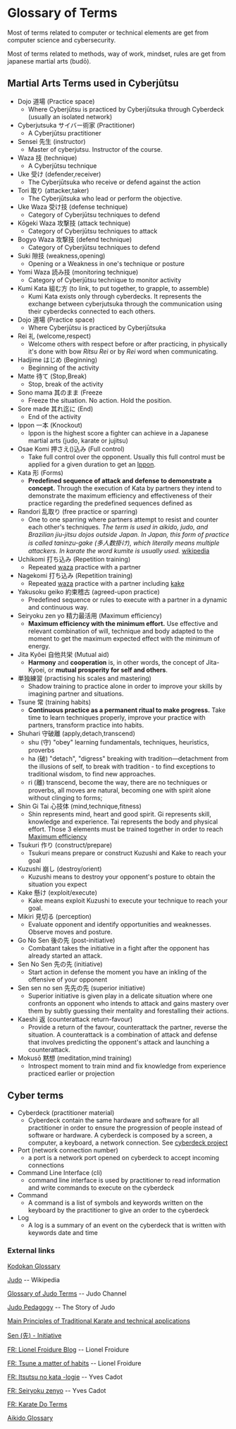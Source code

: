 # Glossary of Terms

Most of terms related to computer or technical elements are get from computer science and cybersecurity.

Most of terms related to methods, way of work, mindset, rules are get from japanese martial arts (budō).

## Martial Arts Terms used in Cyberjūtsu

- <a name="dojo">Dojo</a> 道場 (Practice space)
  - Where Cyberjūtsu is practiced by Cyberjūtsuka through Cyberdeck (usually an isolated network)
- <a name="cyberjutsuka">Cyberjutsuka</a> サイバー術家 (Practitioner)
  - A Cyberjūtsu practitioner
- <a name="sensei">Sensei</a> 先生 (instructor)
  - Master of cyberjutsu. Instructor of the course.
- <a name="waza">Waza</a> 技 (technique)
  - A Cyberjūtsu technique
- <a name="uke">Uke</a> 受け (defender,receiver)
  - The Cyberjūtsuka who receive or defend against the action
- <a name="tori">Tori</a> 取り (attacker,taker)
  - The Cyberjūtsuka who lead or perform the objective.
- <a name="uke-waza">Uke Waza</a> 受け技 (defense technique)
  - Category of Cyberjūtsu techniques to defend
- <a name="kogeki-waza">Kōgeki Waza</a> 攻撃技 (attack technique)
  - Category of Cyberjūtsu techniques to attack
- <a name="bogyo-waza">Bogyo Waza</a> 攻撃技 (defend technique)
  - Category of Cyberjūtsu techniques to defend
- <a name="suki">Suki</a> 隙技 (weakness,opening)
  - Opening or a Weakness in one's technique or posture
- <a name="yomi-waza">Yomi Waza</a> 読み技 (monitoring technique)
  - Category of Cyberjūtsu technique to monitor activity
- <a name="kumi-kata">Kumi Kata</a> 組む方 (to link, to put together, to grapple, to assemble)
  - Kumi Kata exists only through cyberdecks. It represents the exchange between cyberjutsuka through the communication using their cyberdecks connected to each others.
- <a name="dojo">Dojo</a> 道場 (Practice space)
  - Where Cyberjūtsu is practiced by Cyberjūtsuka
- <a name="rei">Rei</a> 礼 (welcome,respect)
  - Welcome others with respect before or after practicing, in physically it's done with bow *Ritsu Rei* or by *Rei* word when communicating.
- <a name="hadjime">Hadjime</a> はじめ (Beginning)
  - Beginning of the activity
- <a name="matte">Matte</a> 待て (Stop,Break)
  - Stop, break of the activity
- <a name="sono-mama">Sono mama</a> 其のまま (Freeze 
  - Freeze the situation. No action. Hold the position.
- <a name="sore-made">Sore made</a> 其れ迄に (End) 
  - End of the activity
- <a name="ippon">Ippon</a> 一本 (Knockout)
  - Ippon is the highest score a fighter can achieve in a Japanese martial arts (judo, karate or jujitsu)
- <a name="oasaekomi">Osae Komi</a> 押さえ()込み (Full control)
  - Take full control over the opponent. Usually this full control must be applied for a given duration to get an [Ippon](#ippon).
- <a name="kata">Kata</a> 形 (Forms)
  - <b>Predefined sequence of attack and defense to demonstrate a concept.</b> Through the execution of Kata by partners they intend to demonstrate the maximum efficiency and effectiveness of their practice regarding the predefined sequences defined as 
- <a name="randori">Randori</a> 乱取り (free practice or sparring)
  - One to one sparring where partners attempt to resist and counter each other's techniques. 
  *The term is used in aikido, judo, and Brazilian jiu-jitsu dojos outside Japan. In Japan, this form of practice is called taninzu-gake (多人数掛け), which literally means multiple attackers. In karate the word kumite is usually used.* [wikipedia](https://en.wikipedia.org/wiki/Randori)
- <a name="uchikomi">Uchikomi</a> 打ち込み (Repetition training) 
  - Repeated [waza](#waza) practice with a partner
- <a name="nagekomi">Nagekomi</a> 打ち込み (Repetition training) 
  - Repeated [waza](#waza) practice with a partner including [kake](#tsukuri-kusushi-kake)
- <a name="yakusoku-geiko">Yakusoku geiko</a> 約束稽古 (agreed-upon practice)
  - Predefined sequence or rules to execute with a partner in a dynamic and continuous way.
- <a name="seiryoku-zen-yo">Seiryoku zen yo</a> 精力最活用 (Maximum efficiency)
  - <b>Maximum efficiency with the minimum effort.</b> Use effective and relevant combination of will, technique and body adapted to the moment to get the maximum expected effect with the minimum of energy. 
- <a name="jita-koei">Jita Kyôei</a> 自他共栄 (Mutual aid)
  - <b>Harmony</b> and <b>cooperation</b> is, in other words, the concept of Jita-Kyoei, or <b>mutual prosperity for self and others</b>.
- <a name=""></a> 単独練習 (practising his scales and mastering)
  - Shadow training to practice alone in order to improve your skills by imagining partner and situations.
- <a name="tsune">Tsune</a> 常 (training habits)
  - <b>Continuous practice as a permanent ritual to make progress.</b> 
  Take time to learn techniques properly, improve your practice with partners, transform practice into habits.
- <a name="shuhari">Shuhari</a> 守破離 (apply,detach,transcend)
  - shu (守) "obey" learning fundamentals, techniques, heuristics, proverbs
  - ha (破) "detach", "digress" breaking with tradition—detachment from the illusions of self, to break with tradition - to find exceptions to traditional wisdom, to find new approaches.
  - ri (離) transcend, become the way, there are no techniques or proverbs, all moves are natural, becoming one with spirit alone without clinging to forms;
- <a name="shin-gi-tai">Shin Gi Tai</a> 心技体 (mind,technique,fitness)
  - Shin represents mind, heart and good spirit. Gi represents skill, knowledge and experience. Tai represents the body and physical effort. Those 3 elements must be trained together in order to reach [Maximum efficiency](#seiryoku-zen-yo)
- <a name="tsukuri">Tsukuri</a> 作り (construct/prepare)
  - Tsukuri means prepare or construct Kuzushi and Kake to reach your goal
- <a name="kusushi">Kuzushi</a> 崩し (destroy/orient)
  - Kuzushi means to destroy your opponent's posture to obtain the situation you expect
- <a name="kake">Kake</a> 懸け (exploit/execute)
  - Kake means exploit Kuzushi to execute your technique to reach your goal.
- <a name="mikiri">Mikiri</a> 見切る (perception)
  - Evaluate opponent and identify opportunities and weaknesses. Observe moves and posture.
- <a name="go-no-sen">Go No Sen</a> 後の先 (post-initiative)
  - Combatant takes the initiative in a fight after the opponent has already started an attack.
- <a name="sen-no-sen">Sen No Sen</a> 先の先 (initiative)
  - Start action in defense the moment you have an inkling of the offensive of your opponent
- <a name="sen-sen-no-sen">Sen sen no sen</a> 先先の先 (superior initiative)
  - Superior initiative is given play in a delicate situation where one confronts an opponent who intends to attack and gains mastery over them by subtly guessing their mentality and forestalling their actions.
- <a name="kaeshi">Kaeshi</a> 返 (counterattack return-favour)
  - Provide a return of the favour, counterattack the partner, reverse the situation. A counterattack is a combination of attack and defense that involves predicting the opponent's attack and launching a counterattack.
- <a name="mokuso">Mokusō</a> 黙想 (meditation,mind training)
  - Introspect moment to train mind and fix knowledge from experience practiced earlier or projection

## Cyber terms
- <a name="cyberdeck">Cyberdeck</a> (practitioner material)
  - Cyberdeck contain the same hardware and software for all practitioner in order to ensure the progression of people instead of software or hardware. A cyberdeck is composed by a screen, a computer, a keyboard, a network connection. See [cyberdeck project](https://github.com/wocsa/cyberdeck)
- <a name="port">Port</a> (network connection number)
  - a port is a network port opened on cyberdeck to accept incoming connections
- <a name="cli">Command Line Interface</a> (cli)
  - command line interface is used by practitioner to read information and write commands to execute on the cyberdeck
- <a name="command">Command</a>
  - A command is a list of symbols and keywords written on the keyboard by the practitioner to give an order to the cyberdeck
- <a name="log">Log</a>
  - A log is a summary of an event on the cyberdeck that is written with keywords date and time

### External links

[Kodokan Glossary](http://kodokanjudoinstitute.org/en/doctrine/word/)

[Judo](https://en.wikipedia.org/wiki/Judo#Pedagogy) -- Wikipedia

[Glossary of Judo Terms](https://www.judo-ch.jp/english/dictionary/terms/) -- Judo Channel

[Judo Pedagogy](https://apaponxbole.weebly.com/pedagogy.html) -- The Story of Judo

[Main Principles of Traditional Karate and technical applications](https://thetraditioncontinue.com/main-principles-of-traditional-karate-and-technical-applications/)

[Sen (先) - Initiative](https://www.tomikiaikido.ie/go-no-sen-sen-no-sen)

[FR: Lionel Froidure Blog](https://www.lionelfroidure.com) -- Lionel Froidure

[FR: Tsune a matter of habits](https://www.lionelfroidure.com/tsune-karate-habitude/) -- Lionel Froidure

[FR: Itsutsu no kata -logie](https://corpsjapon.hypotheses.org/) -- Yves Cadot

[FR: Seiryoku zenyo](https://www.judopourtous.com/PagesAnnexees/SeiryokuZenyo.htm) -- Yves Cadot

[FR: Karate Do Terms](https://toulousekarate.clubeo.com/page/les-termes-utilises-en-japonais-en-karate-do.html)

[Aikido Glossary](https://www.martialartsplanet.com/threads/japanese-terms-with-kanji.59429/)



